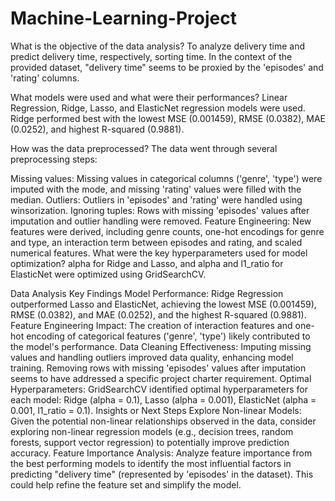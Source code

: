 # Machine-Learning-Project
What is the objective of the data analysis? To analyze delivery time and predict delivery time, respectively, sorting time. In the context of the provided dataset, "delivery time" seems to be proxied by the 'episodes' and 'rating' columns.

What models were used and what were their performances? Linear Regression, Ridge, Lasso, and ElasticNet regression models were used. Ridge performed best with the lowest MSE (0.001459), RMSE (0.0382), MAE (0.0252), and highest R-squared (0.9881).

How was the data preprocessed? The data went through several preprocessing steps:

Missing values: Missing values in categorical columns ('genre', 'type') were imputed with the mode, and missing 'rating' values were filled with the median.
Outliers: Outliers in 'episodes' and 'rating' were handled using winsorization.
Ignoring tuples: Rows with missing 'episodes' values after imputation and outlier handling were removed.
Feature Engineering: New features were derived, including genre counts, one-hot encodings for genre and type, an interaction term between episodes and rating, and scaled numerical features.
What were the key hyperparameters used for model optimization? alpha for Ridge and Lasso, and alpha and l1_ratio for ElasticNet were optimized using GridSearchCV.

Data Analysis Key Findings
Model Performance: Ridge Regression outperformed Lasso and ElasticNet, achieving the lowest MSE (0.001459), RMSE (0.0382), and MAE (0.0252), and the highest R-squared (0.9881).
Feature Engineering Impact: The creation of interaction features and one-hot encoding of categorical features ('genre', 'type') likely contributed to the model's performance.
Data Cleaning Effectiveness: Imputing missing values and handling outliers improved data quality, enhancing model training. Removing rows with missing 'episodes' values after imputation seems to have addressed a specific project charter requirement.
Optimal Hyperparameters: GridSearchCV identified optimal hyperparameters for each model: Ridge (alpha = 0.1), Lasso (alpha = 0.001), ElasticNet (alpha = 0.001, l1_ratio = 0.1).
Insights or Next Steps
Explore Non-linear Models: Given the potential non-linear relationships observed in the data, consider exploring non-linear regression models (e.g., decision trees, random forests, support vector regression) to potentially improve prediction accuracy.
Feature Importance Analysis: Analyze feature importance from the best performing models to identify the most influential factors in predicting "delivery time" (represented by 'episodes' in the dataset). This could help refine the feature set and simplify the model.
